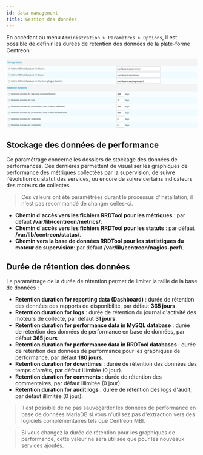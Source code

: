 ```yaml
---
id: data-management
title: Gestion des données
---
```


En accédant au menu `Administration > Paramètres > Options`, il est possible
de définir les durées de rétention des données de la plate-forme Centreon :

![image](../../assets/administration/data_retention.png)

## Stockage des données de performance

Ce paramétrage concerne les dossiers de stockage des données de performances.
Ces dernières permettent de visualiser les graphiques de performance des
métriques collectées par la supervision, de suivre l'évolution du statut des
services, ou encore de suivre certains indicateurs des moteurs de collectes.

> Ces valeurs ont été paramétrées durant le processus d'installation, il n'est pas
> recommandé de changer celles-ci.

- **Chemin d'accès vers les fichiers RRDTool pour les métriques** : par défaut
**/var/lib/centreon/metrics/**.
- **Chemin d'accès vers les fichiers RRDTool pour les statuts** : par défaut
**/var/lib/centreon/status/**.
- **Chemin vers la base de données RRDTool pour les statistiques du moteur de
supervision**: par défaut **/var/lib/centreon/nagios-perf/**.

## Durée de rétention des données

Le paramétrage de la durée de rétention permet de limiter la taille de la base
de données :

- **Retention duration for reporting data (Dashboard)** : durée de rétention
des données des rapports de disponibilité, par défaut **365 jours**.
- **Retention duration for logs** : durée de rétention du journal d'activité
des moteurs de collecte, par défaut **31 jours**.
- **Retention duration for performance data in MySQL database** : durée de
rétention des données de performance en base de données, par défaut **365
jours**
- **Retention duration for performance data in RRDTool databases** : durée de
rétention des données de performance pour les graphiques de performance, par
défaut **180 jours**.
- **Retention duration for downtimes** : durée de rétention des données des
temps d'arrêts, par défaut illimitée (0 jour).
- **Retention duration for comments** : durée de rétention des commentaires,
par défaut illimitée (0 jour).
- **Retention duration for audit logs** : durée de rétention des logs d'audit,
par défaut illimitée (0 jour).

> Il est possible de ne pas sauvegarder les données de performance en base de
> données MariaDB si vous n'utilisez pas d'extraction vers des logiciels
> complémentaires tels que Centreon MBI.

> Si vous changez la durée de rétention pour les graphiques de performance, cette
> valeur ne sera utilisée que pour les nouveaux services ajoutés.
